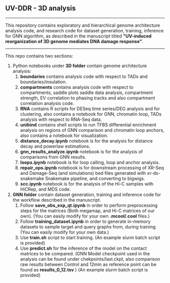 ## UV-DDR - 3D analysis 
___
This repository contains exploratory and hierarchical genome architecture analysis code, and research code for dataset generation, training, inference for GNN algorithm, as described in the manuscript titled **"UV-induced reorganization of 3D genome mediates DNA damage response"**.
___
This repo contains two sections:
1. Python notebooks under **3D folder** contain genome architecture analysis:
   1. **boundaries** contains analysis code with respect to TADs and boundaries/insulation.
   2. **compartments** contains analysis code with respect to compartments, saddle plots saddle data analysis, compartment strength, EV correlation to phasing tracks and also compartment correlation analysis code.
   3. **RNA** contains R scripts for DESeq time series/DEG analysis and for clustering, also contains a notebook for GNN, chromatin loop, TADs analysis with respect to RNA-Seq data.
   4.  **unibind** contains shell scripts to run TFBS differential enrichment analysis on regions of GNN comparison and chromatin loop anchors, also contains a notebook for visualization.
   5.  **distance_decay.ipynb** notebook is for the analysis for distance decay and powerlaw estimations.
   6.  **gnn_results_analyze.ipynb** notebook is for the analysis of comparisons from GNN results.
   7.  **loops.ipynb** notebook is for loop calling, loop and anchor analysis.
   8.  **repair_ops.ipynb** notebook is for downstream processing of XR-Seq and Damage-Seq (and simulations) bed files generated with xr-ds-snakemake Snakemake pipeline, and converting to bigwigs.
   9.  **scc.ipynb** notebook is for the analysis of the Hi-C samples with HiCRep, and MDS code.
2. **GNN folder** contain dataset generation, training and inference code for the workflow described in the manuscript.
   1. Follow **save_obs_exp_qt.ipynb** in order to perform preprocessing steps for the matrices (Both megamap, and Hi-C matrices of our own). (You can easily modify for your own **.mcool/.cool** files.)
   2. Follow **training_dataset.ipynb** in order to generate in-memory datasets to sample target and query graphs from, during training. (You can easily modify for your own data.)
   3. Use **train.sh** script to start training. (An example slurm batch script is provided)
   4. Use **predict.sh** for the inference of the model on the contact matrices to be compared. (GNN Model checkpoint used in the analysis can be found under chekpoints/last.ckpt, also comparison raw results between Control and 12min as reference point can be found as **results_0_12.tsv** ) (An example slurm batch script is provided)
